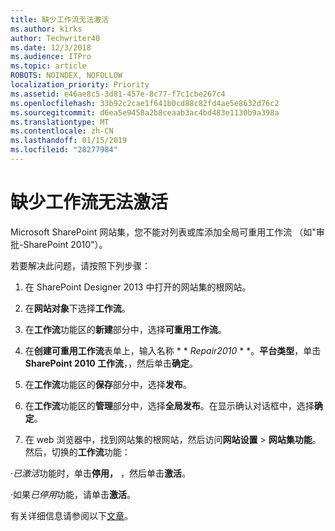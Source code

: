 ```yaml
---
title: 缺少工作流无法激活
ms.author: kirks
author: Techwriter40
ms.date: 12/3/2018
ms.audience: ITPro
ms.topic: article
ROBOTS: NOINDEX, NOFOLLOW
localization_priority: Priority
ms.assetid: e46ae8c5-3d81-457e-8c77-f7c1cbe267c4
ms.openlocfilehash: 33b92c2cae1f641b0cd88c82fd4ae5e8632d76c2
ms.sourcegitcommit: d6ea5e9458a2b8ceaab3ac4bd483e1130b9a398a
ms.translationtype: MT
ms.contentlocale: zh-CN
ms.lasthandoff: 01/15/2019
ms.locfileid: "28277984"
---
```

# <a name="missing-workflow-failed-to-activate"></a>缺少工作流无法激活

Microsoft SharePoint 网站集，您不能对列表或库添加全局可重用工作流 （如"审批-SharePoint 2010"）。
  
若要解决此问题，请按照下列步骤： 
  
1. 在 SharePoint Designer 2013 中打开的网站集的根网站。
  
2. 在**网站对象**下选择**工作流**。 
  
3. 在**工作流**功能区的**新建**部分中，选择**可重用工作流**。 
  
4. 在**创建可重用工作流**表单上，输入名称 * * *Repair2010* * *。**平台类型**，单击**SharePoint 2010 工作流**，，然后单击**确定**。 
  
1. 在**工作流**功能区的**保存**部分中，选择**发布**。 
  
2. 在**工作流**功能区的**管理**部分中，选择**全局发布**。在显示确认对话框中，选择**确定**。 
  
3. 在 web 浏览器中，找到网站集的根网站，然后访问**网站设置** \> **网站集功能**。然后，切换的**工作流**功能： 
  
·*已激活*功能时，单击**停用，** ，然后单击**激活**。 
  
·如果*已停用*功能，请单击**激活**。 
  
有关详细信息请参阅以下[文章](https://go.microsoft.com/fwlink/?linkid=2047770&amp;clcid=0x409)。
  

